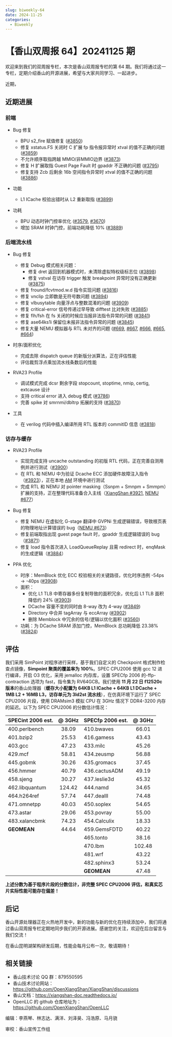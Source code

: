 ```yaml
---
slug: biweekly-64
date: 2024-11-25
categories:
  - Biweekly
---
```


# 【香山双周报 64】20241125 期

欢迎来到我们的双周报专栏，本次是香山双周报专栏的第 64 期。我们将通过这一专栏，定期介绍香山的开源进展，希望与大家共同学习、一起进步。

近期，


<!-- more -->

## 近期进展

### 前端

- Bug 修复
    - BPU s2_fire 赋值修复 ([#3850](https://github.com/OpenXiangShan/XiangShan/pull/3850))
    - 修复 xstatus.FS 关闭时 C 扩展 fp 指令报异常时 xtval 的值不正确的问题 ([#3859](https://github.com/OpenXiangShan/XiangShan/pull/3859))
    - 不允许顺序取指跨越 MMIO/非MMIO边界 ([#3873](https://github.com/OpenXiangShan/XiangShan/pull/3873))
    - 修复 H 扩展取指 Guest Page Fault 时 gpaddr 不正确的问题 ([#3795](https://github.com/OpenXiangShan/XiangShan/pull/3795))
    - 修复支持 Zcb 后剩余 16b 空间指令异常时 xtval 的值不正确的问题 ([#3886](https://github.com/OpenXiangShan/XiangShan/pull/3886))

- 功能
    - L1 ICache 校验出错时从 L2 重新取指 ([#3899](https://github.com/OpenXiangShan/XiangShan/pull/3899))

- 功耗
    - BPU 动态时钟门控率优化 ([#3579](https://github.com/OpenXiangShan/XiangShan/pull/3579), [#3670](https://github.com/OpenXiangShan/XiangShan/pull/3670))
    - 增加 SRAM 时钟门控，前端功耗降低 10% ([#3889](https://github.com/OpenXiangShan/XiangShan/pull/3889))

### 后端流水线

- Bug 修复
    - 修复 Debug 模式相关问题：
        - 修复 dret 返回到机器模式时，未清除虚拟特权级标志位 ([#3898](https://github.com/OpenXiangShan/XiangShan/pull/3898))
        - 修复 vstval 在访存 trigger 触发 breakpoint 异常时没有正确更新 ([#3875](https://github.com/OpenXiangShan/XiangShan/pull/3875))
    - 修复 fround/fcvtmod.w.d 指令实现问题 ([#3816](https://github.com/OpenXiangShan/XiangShan/pull/3816))
    - 修复 vnclip 立即数是无符号数问题 ([#3894](https://github.com/OpenXiangShan/XiangShan/pull/3894))
    - 修复 vlbusytable 向量浮点与整数混淆的问题 ([#3909](https://github.com/OpenXiangShan/XiangShan/pull/3909))
    - 修复 critical-error 信号传递过早导致 difftest 比对失败 ([#3885](https://github.com/OpenXiangShan/XiangShan/pull/3885))
    - 修复 flh/fsh 在 fs 关闭的时候应当报非法指令异常的问题 ([#3841](https://github.com/OpenXiangShan/XiangShan/pull/3841))
    - 修复 ase64ks1i 保留位未报非法指令异常的问题 ([#3845](https://github.com/OpenXiangShan/XiangShan/pull/3845))
    - 修复大量 NEMU 模拟器与 RTL 未对齐的问题 ([#669](https://github.com/OpenXiangShan/NEMU/pull/669), [#667](https://github.com/OpenXiangShan/NEMU/pull/667), [#666](https://github.com/OpenXiangShan/NEMU/pull/666), [#665](https://github.com/OpenXiangShan/NEMU/pull/665), [#664](https://github.com/OpenXiangShan/NEMU/pull/664))

- 时序/面积优化
    - 完成去除 dispatch queue 的新版分派算法，正在评估性能
    - 评估裁剪浮点乘加流水线条数后的性能

- RVA23 Profile
    - 调试模式完成 dcsr 剩余字段 stopcount, stoptime, nmip, certig, extcause 设计
    - 支持 critical error 进入 debug 模式 ([#3786](https://github.com/OpenXiangShan/XiangShan/pull/3786))
    - 完善 spike 对 smrnmi/dbltrp 拓展的支持 ([#3870](https://github.com/OpenXiangShan/XiangShan/pull/3870))

- 工具
    - 在 verilog 代码中插入编译所用 RTL 版本的 commitID 信息 ([#3818](https://github.com/OpenXiangShan/XiangShan/pull/3818))

### 访存与缓存

- RVA23 Profile
    - 实现完成支持 uncache outstanding 的初版 RTL 代码，正在完善自测用例并进行测试（[#3900](https://github.com/OpenXiangShan/XiangShan/pull/3900)）
    - 在 RTL 和 NEMU 中为验证 Dcache ECC 添加硬件故障注入指令（[#3923](https://github.com/OpenXiangShan/XiangShan/pull/3923)），正在本地 [AM](https://github.com/OpenXiangShan/nexus-am) 环境中进行测试
    - 完成 RTL 和 NEMU 对 pointer masking（Ssnpm + Smnpm + Smmpm）扩展的支持，正在整理代码准备合入主线（[XiangShan #3921](https://github.com/OpenXiangShan/XiangShan/pull/3921), [NEMU #677](https://github.com/OpenXiangShan/NEMU/pull/677)）

- Bug 修复
    - 修复 NEMU 在虚拟化 G-stage 翻译中 GVPNi 生成逻辑错误，导致根页表的物理地址计算错误的 bug（[NEMU #673](https://github.com/OpenXiangShan/NEMU/pull/673)）
    - 修复前端取指出现 guest page fault 时，gpaddr 生成逻辑错误的 bug（[#3871](https://github.com/OpenXiangShan/XiangShan/pull/3871)）
    - 修复 load 指令首次进入 LoadQueueReplay 且需 redirect 时，enqMask 的生成逻辑（[#3884](https://github.com/OpenXiangShan/XiangShan/pull/3884)）

- PPA 优化
    - 时序：MemBlock 优化 ECC 校验相关的关键路径，优化时序违例 -54ps -> -40ps ([#3908](https://github.com/OpenXiangShan/XiangShan/pull/3908))
    - 面积：
      - 优化 L1 TLB 中寄存器多份复制导致的面积冗余，优化后 L1 TLB 面积降低约 24% ([#3903](https://github.com/OpenXiangShan/XiangShan/pull/3903))
      - DCache 容量不变的同时由 8-way 改为 4-way ([#3849](https://github.com/OpenXiangShan/XiangShan/pull/3849))
      - Directory 中合并 tagArray 与 eccArray ([#3902](https://github.com/OpenXiangShan/XiangShan/pull/3902))
      - 删除 Memblock 中冗余的信号/逻辑以优化面积 ([#3560](https://github.com/OpenXiangShan/XiangShan/pull/3560))
    - 功耗：为 DCache SRAM 添加门控，MemBlock 总功耗降低 23.38% ([#3824](https://github.com/OpenXiangShan/XiangShan/pull/3824))


## 评估

我们采用 SimPoint 对程序进行采样，基于我们自定义的 Checkpoint 格式制作检查点镜像，**Simpoint 聚类的覆盖率为 100%**。SPEC CPU2006 使用 gcc 12 进行编译，开启 O3 优化，采用 jemalloc 内存库，设置 SPECfp 2006 的-ffp-contraction 选项为 fast，指令集为 RV64GCB。我们使用 **11 月 22 日 f12520c 版本**的香山处理器（**缓存大小配置为 64KB L1 ICache + 64KB L1 DCache + 1MB L2 + 16MB L3，访存单元为 3ld2st 流水线**），在仿真环境下运行了 SPEC CPU2006 片段，使用 DRAMsim3 模拟 CPU 在 3GHz 情况下 DDR4-3200 内存的延迟。以下为 SPEC CPU2006 的分数估计情况：

| SPECint 2006 est. | @ 3GHz | SPECfp 2006 est.  | @ 3GHz |
| :---------------- | :----: | :---------------- | :----: |
| 400.perlbench     | 38.09  | 410.bwaves        | 66.01  |
| 401.bzip2         | 25.53  | 416.gamess        | 43.43  |
| 403.gcc           | 47.23  | 433.milc          | 45.26  |
| 429.mcf           | 58.81  | 434.zeusmp        | 56.88  |
| 445.gobmk         | 30.26  | 435.gromacs       | 37.45  |
| 456.hmmer         | 40.79  | 436.cactusADM     | 49.19  |
| 458.sjeng         | 30.27  | 437.leslie3d      | 45.32  |
| 462.libquantum    | 124.42 | 444.namd          | 34.65  |
| 464.h264ref       | 57.74  | 447.dealII        | 74.48  |
| 471.omnetpp       | 40.03  | 450.soplex        | 54.65  |
| 473.astar         | 29.06  | 453.povray        | 55.00  |
| 483.xalancbmk     | 74.23  | 454.Calculix      | 18.33  |
| **GEOMEAN**       | 44.64  | 459.GemsFDTD      | 40.22  |
|                   |        | 465.tonto         | 38.16  |
|                   |        | 470.lbm           | 102.48 |
|                   |        | 481.wrf           | 43.22  |
|                   |        | 482.sphinx3       | 53.24  |
|                   |        | **GEOMEAN**       | 47.48  |

**上述分数为基于程序片段的分数估计，非完整 SPEC CPU2006 评估，和真实芯片实际性能可能存在偏差！**

## 后记

香山开源处理器正在火热地开发中，新的功能与新的优化在持续添加中，我们将通过香山双周报专栏定期地同步我们的开源进展。感谢您的关注，欢迎在后台留言与我们交流！

在香山昆明湖架构研发后期，性能会每月公布一次，敬请期待！

## 相关链接

* 香山技术讨论 QQ 群：879550595
* 香山技术讨论网站：https://github.com/OpenXiangShan/XiangShan/discussions
* 香山文档：https://xiangshan-doc.readthedocs.io/
* OpenLLC 的 github 仓库地址为：https://github.com/OpenXiangShan/OpenLLC

编辑：李燕琴、林志达、满洋、刘泽昊、冯浩原、马月骁

审校：香山宣传工作组
